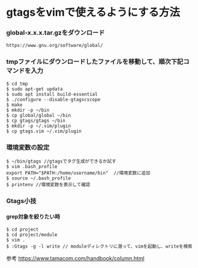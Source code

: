 # gtagsをvimで使えるようにする方法

### global-x.x.x.tar.gzをダウンロード
```
https://www.gnu.org/software/global/ 
```

### tmpファイルにダウンロードしたファイルを移動して、順次下記コマンドを入力
```
$ cd tmp
$ sudo apt-get updata
$ sudo apt install build-essential 
$ ./configure --disable-gtagscscope
$ make
$ mkdir -p ~/bin 
$ cp global/global ~/bin 
$ cp gtags/gtags ~/bin 
$ mkdir -p ~/.vim/plugin 
$ cp gtags.vim ~/.vim/plugin 
```

### 環境変数の設定
```
$ ~/bin/gtags //gtagsでタグ生成ができるか試す
$ vim .bash_profile
export PATH="$PATH:/home/username/bin"  //環境変数に追加
$ source ~/.bash_profile 
$ printenv //環境変数を表示して確認 
```
### Gtags小技
#### grep対象を絞りたい時
```
$ cd project
$ cd project/module
$ vim .
$ :Gtags -g -l write // moduleディレクトリに潜って、vimを起動し、writeを検索
```
参考
https://www.tamacom.com/handbook/column.html
